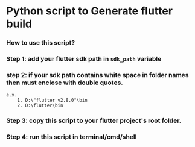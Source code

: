 # Python script to Generate flutter build


### How to use this script?
### Step 1: add your flutter sdk path in `sdk_path` variable
### step 2: if your sdk path contains white space in folder names then must enclose with double quotes.
    e.x. 
        1. D:\"flutter v2.8.0"\bin
        2. D:\flutter\bin

### Step 3: copy this script to your flutter project's root folder.

### Step 4: run this script in terminal/cmd/shell
